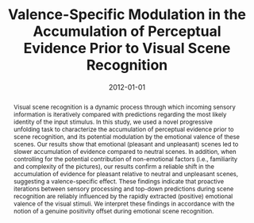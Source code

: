 ---
# Documentation: https://wowchemy.com/docs/managing-content/

title: 'Valence-Specific Modulation in the Accumulation of Perceptual Evidence Prior to Visual Scene Recognition'
subtitle: ''
summary: ''
authors:
- A. Schettino
- T. Loeys
- M. Bossi
- G. Pourtois
tags:
- '"Adolescent"'
- '"Adult"'
- '"Emotions"'
- '"Female"'
- '"Humans"'
- '"Male"'
- '"Pattern Recognition; Visual"'
- '"Photic Stimulation"'
- '"Visual Perception"'
- '"Young Adult"'
categories: []
date: '2012-01-01'
lastmod: 2020-10-10T16:08:59+02:00
featured: false
draft: false

# Featured image
# To use, add an image named `featured.jpg/png` to your page's folder.
# Focal points: Smart, Center, TopLeft, Top, TopRight, Left, Right, BottomLeft, Bottom, BottomRight.
image:
  caption: ''
  focal_point: ''
  preview_only: false

# Projects (optional).
#   Associate this post with one or more of your projects.
#   Simply enter your project's folder or file name without extension.
#   E.g. `projects = ["internal-project"]` references `content/project/deep-learning/index.md`.
#   Otherwise, set `projects = []`.
projects: []
publishDate: '2020-10-10T14:08:59.435299Z'
publication_types:
- '2'
abstract: 'Visual scene recognition is a dynamic process through which incoming sensory information is iteratively compared with predictions regarding the most likely identity of the input stimulus. In this study, we used a novel progressive unfolding task to characterize the accumulation of perceptual evidence prior to scene recognition, and its potential modulation by the emotional valence of these scenes. Our results show that emotional (pleasant and unpleasant) scenes led to slower accumulation of evidence compared to neutral scenes. In addition, when controlling for the potential contribution of non-emotional factors (i.e., familiarity and complexity of the pictures), our results confirm a reliable shift in the accumulation of evidence for pleasant relative to neutral and unpleasant scenes, suggesting a valence-specific effect. These findings indicate that proactive iterations between sensory processing and top-down predictions during scene recognition are reliably influenced by the rapidly extracted (positive) emotional valence of the visual stimuli. We interpret these findings in accordance with the notion of a genuine positivity offset during emotional scene recognition.'
publication: '*PloS One*'
doi: 10.1371/journal.pone.0038064
---